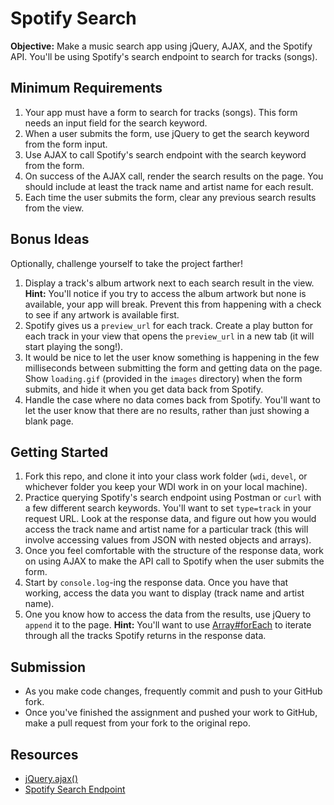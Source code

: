 # Spotify Search

**Objective:** Make a music search app using jQuery, AJAX, and the Spotify API. You'll be using Spotify's search endpoint to search for tracks (songs).

## Minimum Requirements

1. Your app must have a form to search for tracks (songs). This form needs an input field for the search keyword.
2. When a user submits the form, use jQuery to get the search keyword from the form input.
3. Use AJAX to call Spotify's search endpoint with the search keyword from the form.
4. On success of the AJAX call, render the search results on the page. You should include at least the track name and artist name for each result.
5. Each time the user submits the form, clear any previous search results from the view.

## Bonus Ideas

Optionally, challenge yourself to take the project farther!

1. Display a track's album artwork next to each search result in the view. **Hint:** You'll notice if you try to access the album artwork but none is available, your app will break. Prevent this from happening with a check to see if any artwork is available first.
2. Spotify gives us a `preview_url` for each track. Create a play button for each track in your view that opens the `preview_url` in a new tab (it will start playing the song!).
3. It would be nice to let the user know something is happening in the few milliseconds between submitting the form and getting data on the page. Show `loading.gif` (provided in the `images` directory) when the form submits, and hide it when you get data back from Spotify.
4. Handle the case where no data comes back from Spotify. You'll want to let the user know that there are no results, rather than just showing a blank page.

## Getting Started

1. Fork this repo, and clone it into your class work folder (`wdi`, `devel`, or whichever folder you keep your WDI work in on your local machine).
2. Practice querying Spotify's search endpoint using Postman or `curl` with a few different search keywords. You'll want to set `type=track` in your request URL. Look at the response data, and figure out how you would access the track name and artist name for a particular track (this will involve accessing values from JSON with nested objects and arrays).
3. Once you feel comfortable with the structure of the response data, work on using AJAX to make the API call to Spotify when the user submits the form.
4. Start by `console.log`-ing the response data. Once you have that working, access the data you want to display (track name and artist name).
5. One you know how to access the data from the results, use jQuery to `append` it to the page. **Hint:** You'll want to use <a href="https://developer.mozilla.org/en-US/docs/Web/JavaScript/Reference/Global_Objects/Array/forEach" target="_blank">Array#forEach</a> to iterate through all the tracks Spotify returns in the response data.

## Submission

* As you make code changes, frequently commit and push to your GitHub fork.
* Once you've finished the assignment and pushed your work to GitHub, make a pull request from your fork to the original repo.

## Resources

* <a href="https://api.jquery.com/jquery.ajax" target="_blank">jQuery.ajax()</a>
* <a href="https://developer.spotify.com/web-api/search-item" target="_blank">Spotify Search Endpoint</a>
